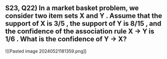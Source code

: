 

## S23, Q22) In a market basket problem, we consider two item sets X and Y . Assume that the support of X is 3/5 , the support of Y is 8/15 , and the confidence of the association rule X → Y is 1/6 . What is the confidence of Y → X?

![[Pasted image 20240521181359.png]]